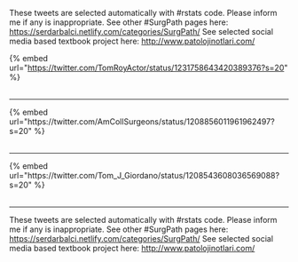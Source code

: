 

These tweets are selected automatically with #rstats code. Please inform me if any is inappropriate.
See other #SurgPath pages here: https://serdarbalci.netlify.com/categories/SurgPath/ 
See selected social media based textbook project here: http://www.patolojinotlari.com/

{% embed url="https://twitter.com/TomRoyActor/status/1231758643420389376?s=20" %}<br>
<br>
<hr>
{% embed url="https://twitter.com/AmCollSurgeons/status/1208856011961962497?s=20" %}<br>
<br>
<hr>
{% embed url="https://twitter.com/Tom_J_Giordano/status/1208543608036569088?s=20" %}<br>
<br>
<hr>


These tweets are selected automatically with #rstats code. Please inform me if any is inappropriate.
See other #SurgPath pages here: https://serdarbalci.netlify.com/categories/SurgPath/ 
See selected social media based textbook project here: http://www.patolojinotlari.com/
